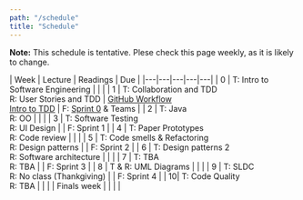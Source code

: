 ```yaml
---
path: "/schedule"
title: "Schedule"
---
```


**Note:** This schedule is tentative.
Plese check this page weekly, as it is likely to change.

| Week | Lecture | Readings | Due |
|---|---|---|---|---|
| 0 | T: Intro to Software Engineering                   |    |              |
| 1 | T: Collaboration and TDD <br> R: User Stories and TDD   | [GitHub Workflow](https://guides.github.com/introduction/flow/)<br> [Intro to TDD](https://youtu.be/zwtg7lIMUaQ?t=1s) | F: [Sprint 0](/assignments/sprint0) & Teams  |
| 2 | T: Java <br> R: OO                                 |    |              |
| 3 | T: Software Testing <br> R: UI Design              |    | F: Sprint 1  |
| 4 | T: Paper Prototypes <br> R: Code review            |    |              |
| 5 | T: Code smells & Refactoring<br>R: Design patterns |    | F: Sprint 2  |
| 6 | T: Design patterns 2 <br> R: Software architecture |    |              |
| 7 | T: TBA <br> R: TBA                                 |    | F: Sprint 3  |
| 8 | T & R: UML Diagrams                                |    |              |
| 9 | T: SLDC <br> R: No class (Thankgiving)             |    | F: Sprint 4  | 
| 10| T: Code Quality <br> R: TBA                        |    |              |
| Finals week |                                          |    |              |